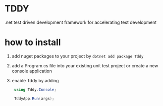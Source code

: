 # TDDY
.net test driven development framework for accelerating test development 
 
# how to install

1. add nuget packages to your project by `dotnet add package Tddy`
2. add a Program.cs file into your existing unit test project or create a new console application
3. enable Tddy by adding

   ```cs
	using Tddy.Console;

	TddyApp.Run(args);
   ```

   